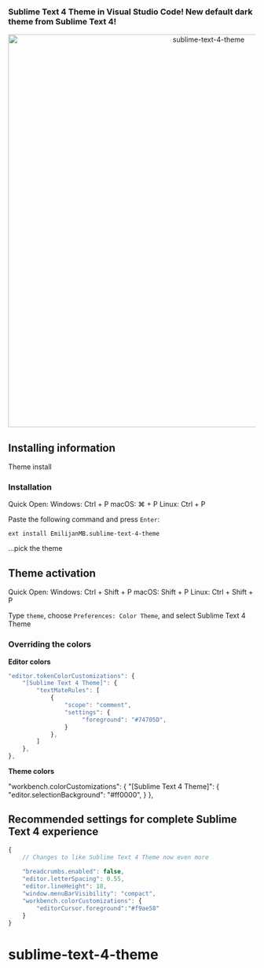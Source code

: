 ### Sublime Text 4 Theme in Visual Studio Code! New default dark theme from Sublime Text 4!

<p align="center"><img width="800px" src="https://i.ibb.co/dgvrYCz/sublime-text-4-theme.jpg" alt="sublime-text-4-theme"></p>
<p align="center">

## Installing information

Theme install

### Installation

Quick Open:
Windows: Ctrl + P
macOS: ⌘ + P
Linux: Ctrl + P

Paste the following command and press `Enter`:

```shell
ext install EmilijanMB.sublime-text-4-theme
```

...pick the theme

## Theme activation

Quick Open:
Windows: Ctrl + Shift + P
macOS: Shift + P
Linux: Ctrl + Shift + P

Type `theme`, choose `Preferences: Color Theme`, and select Sublime Text 4 Theme

### Overriding the colors

**Editor colors**

```js
"editor.tokenColorCustomizations": {
    "[Sublime Text 4 Theme]": {
        "textMateRules": [
            {
                "scope": "comment",
                "settings": {
                     "foreground": "#74705D",
                }
            },
        ]
    },
},
```

**Theme colors**

"workbench.colorCustomizations": {
"[Sublime Text 4 Theme]": {
"editor.selectionBackground": "#ff0000",
}
},

## Recommended settings for complete Sublime Text 4 experience

```js
{
    // Changes to like Sublime Text 4 Theme now even more
    
    "breadcrumbs.enabled": false,
    "editor.letterSpacing": 0.55,
    "editor.lineHeight": 18,
    "window.menuBarVisibility": "compact",
    "workbench.colorCustomizations": {
        "editorCursor.foreground":"#f9ae58"
    }
}
```

# sublime-text-4-theme
